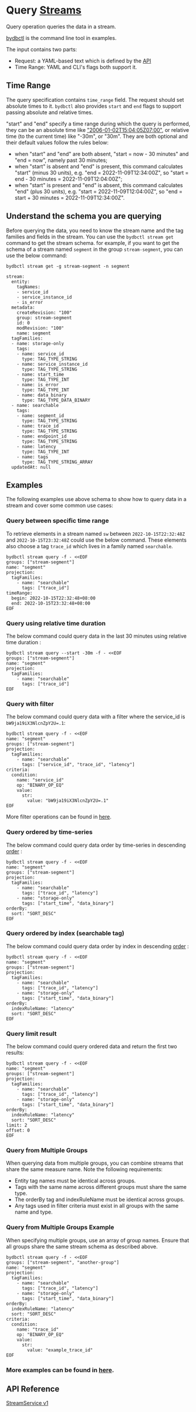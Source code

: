 # Query [Streams](../../../concept/data-model.md#streams)

Query operation queries the data in a stream.

[bydbctl](../bydbctl.md) is the command line tool in examples.

The input contains two parts:

* Request: a YAML-based text which is defined by the [API](#api-reference)
* Time Range: YAML and CLI's flags both support it.

## Time Range

The query specification contains `time_range` field. The request should set absolute times to it.
`bydbctl` also provides `start` and `end` flags to support passing absolute and relative times.

"start" and "end" specify a time range during which the query is performed, they can be an absolute time like ["2006-01-02T15:04:05Z07:00"](https://www.rfc-editor.org/rfc/rfc3339),
or relative time (to the current time) like "-30m", or "30m".
They are both optional and their default values follow the rules below:

* when "start" and "end" are both absent, "start = now - 30 minutes" and "end = now",
  namely past 30 minutes;
* when "start" is absent and "end" is present, this command calculates "start" (minus 30 units),
  e.g. "end = 2022-11-09T12:34:00Z", so "start = end - 30 minutes = 2022-11-09T12:04:00Z";
* when "start" is present and "end" is absent, this command calculates "end" (plus 30 units),
  e.g. "start = 2022-11-09T12:04:00Z", so "end = start + 30 minutes = 2022-11-09T12:34:00Z".


## Understand the schema you are querying
Before querying the data, you need to know the stream name and the tag families and fields in the stream. You can use the `bydbctl stream get` command to get the stream schema.
for example, if you want to get the schema of a stream named `segment` in the group `stream-segment`, you can use the below command:
```shell
bydbctl stream get -g stream-segment -n segment
```
```shell
stream:
  entity:
    tagNames:
    - service_id
    - service_instance_id
    - is_error
  metadata:
    createRevision: "100"
    group: stream-segment
    id: 0
    modRevision: "100"
    name: segment
  tagFamilies:
  - name: storage-only
    tags:
    - name: service_id
      type: TAG_TYPE_STRING
    - name: service_instance_id
      type: TAG_TYPE_STRING
    - name: start_time
      type: TAG_TYPE_INT
    - name: is_error
      type: TAG_TYPE_INT
    - name: data_binary
      type: TAG_TYPE_DATA_BINARY
  - name: searchable
    tags:
    - name: segment_id
      type: TAG_TYPE_STRING
    - name: trace_id
      type: TAG_TYPE_STRING
    - name: endpoint_id
      type: TAG_TYPE_STRING
    - name: latency
      type: TAG_TYPE_INT
    - name: tags
      type: TAG_TYPE_STRING_ARRAY
  updatedAt: null
```

## Examples
The following examples use above schema to show how to query data in a stream and cover some common use cases:

### Query between specific time range
To retrieve elements in a stream named `sw` between `2022-10-15T22:32:48Z` and `2022-10-15T23:32:48Z` could use the below command. These elements also choose a tag `trace_id` which lives in a family named `searchable`.

```shell
bydbctl stream query -f - <<EOF
groups: ["stream-segment"]
name: "segment"
projection:
  tagFamilies:
    - name: "searchable"
      tags: ["trace_id"]
timeRange:
  begin: 2022-10-15T22:32:48+08:00
  end: 2022-10-15T23:32:48+08:00
EOF
```

### Query using relative time duration
The below command could query data in the last 30 minutes using relative time duration :

```shell
bydbctl stream query --start -30m -f - <<EOF
groups: ["stream-segment"]
name: "segment"
projection:
  tagFamilies:
    - name: "searchable"
      tags: ["trace_id"]
EOF
```

### Query with filter
The below command could query data with a filter where the service_id is `bW9ja19iX3NlcnZpY2U=.1`:

```shell
bydbctl stream query -f - <<EOF
name: "segment"
groups: ["stream-segment"]
projection:
  tagFamilies:
    - name: "searchable"
      tags: ["service_id", "trace_id", "latency"]
criteria:
  condition:
    name: "service_id"
    op: "BINARY_OP_EQ"
    value:
      str:
        value: "bW9ja19iX3NlcnZpY2U=.1"
EOF
```

More filter operations can be found in [here](filter-operation.md).

### Query ordered by time-series
The below command could query data order by time-series in descending [order](../../../api-reference.md#sort) :

```shell
bydbctl stream query -f - <<EOF
name: "segment"
groups: ["stream-segment"]
projection:
  tagFamilies:
    - name: "searchable"
      tags: ["trace_id", "latency"]
    - name: "storage-only"
      tags: ["start_time", "data_binary"]
orderBy:
  sort: "SORT_DESC"
EOF
```

### Query ordered by index (searchable tag)
The below command could query data order by index in descending [order](../../../api-reference.md#sort) :

```shell
bydbctl stream query -f - <<EOF
name: "segment"
groups: ["stream-segment"]
projection:
  tagFamilies:
    - name: "searchable"
      tags: ["trace_id", "latency"]
    - name: "storage-only"
      tags: ["start_time", "data_binary"]
orderBy:
  indexRuleName: "latency"
  sort: "SORT_DESC"
EOF
```

### Query limit result
The below command could query ordered data and return the first two results:

```shell
bydbctl stream query -f - <<EOF
name: "segment"
groups: ["stream-segment"]
projection:
  tagFamilies:
    - name: "searchable"
      tags: ["trace_id", "latency"]
    - name: "storage-only"
      tags: ["start_time", "data_binary"]
orderBy:
  indexRuleName: "latency"
  sort: "SORT_DESC"
limit: 2
offset: 0
EOF
```

### Query from Multiple Groups

When querying data from multiple groups, you can combine streams that share the same measure name. Note the following requirements:

* Entity tag names must be identical across groups.
* Tags with the same name across different groups must share the same type.
* The orderBy tag and indexRuleName must be identical across groups.
* Any tags used in filter criteria must exist in all groups with the same name and type.

### Query from Multiple Groups Example

When specifying multiple groups, use an array of group names. Ensure that all groups share the same stream schema as described above.

```shell
bydbctl stream query -f - <<EOF
groups: ["stream-segment", "another-group"]
name: "segment"
projection:
  tagFamilies:
    - name: "searchable"
      tags: ["trace_id", "latency"]
    - name: "storage-only"
      tags: ["start_time", "data_binary"]
orderBy:
  indexRuleName: "latency"
  sort: "SORT_DESC"
criteria:
  condition:
    name: "trace_id"
    op: "BINARY_OP_EQ"
    value:
      str:
        value: "example_trace_id"
EOF
```

### More examples can be found in [here](https://github.com/apache/skywalking-banyandb/tree/main/test/cases/stream/data/input).

## API Reference

[StreamService v1](../../../api-reference.md#streamservice)
